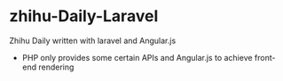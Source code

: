 # zhihu-Daily-Laravel
Zhihu Daily written with laravel and Angular.js

- PHP only provides some certain APIs and Angular.js to achieve front-end rendering
